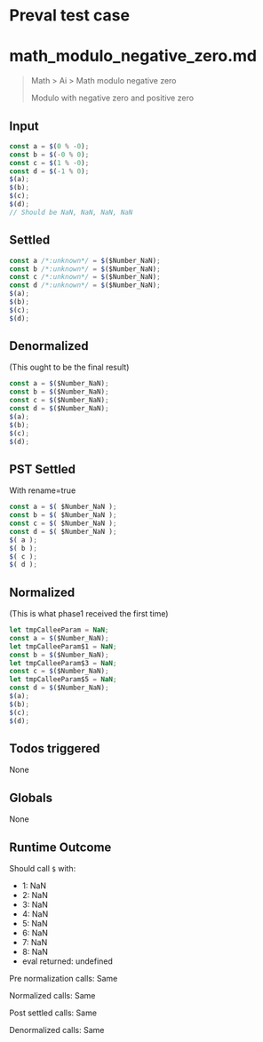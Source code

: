 # Preval test case

# math_modulo_negative_zero.md

> Math > Ai > Math modulo negative zero
>
> Modulo with negative zero and positive zero

## Input

`````js filename=intro
const a = $(0 % -0);
const b = $(-0 % 0);
const c = $(1 % -0);
const d = $(-1 % 0);
$(a);
$(b);
$(c);
$(d);
// Should be NaN, NaN, NaN, NaN
`````


## Settled


`````js filename=intro
const a /*:unknown*/ = $($Number_NaN);
const b /*:unknown*/ = $($Number_NaN);
const c /*:unknown*/ = $($Number_NaN);
const d /*:unknown*/ = $($Number_NaN);
$(a);
$(b);
$(c);
$(d);
`````


## Denormalized
(This ought to be the final result)

`````js filename=intro
const a = $($Number_NaN);
const b = $($Number_NaN);
const c = $($Number_NaN);
const d = $($Number_NaN);
$(a);
$(b);
$(c);
$(d);
`````


## PST Settled
With rename=true

`````js filename=intro
const a = $( $Number_NaN );
const b = $( $Number_NaN );
const c = $( $Number_NaN );
const d = $( $Number_NaN );
$( a );
$( b );
$( c );
$( d );
`````


## Normalized
(This is what phase1 received the first time)

`````js filename=intro
let tmpCalleeParam = NaN;
const a = $($Number_NaN);
let tmpCalleeParam$1 = NaN;
const b = $($Number_NaN);
let tmpCalleeParam$3 = NaN;
const c = $($Number_NaN);
let tmpCalleeParam$5 = NaN;
const d = $($Number_NaN);
$(a);
$(b);
$(c);
$(d);
`````


## Todos triggered


None


## Globals


None


## Runtime Outcome


Should call `$` with:
 - 1: NaN
 - 2: NaN
 - 3: NaN
 - 4: NaN
 - 5: NaN
 - 6: NaN
 - 7: NaN
 - 8: NaN
 - eval returned: undefined

Pre normalization calls: Same

Normalized calls: Same

Post settled calls: Same

Denormalized calls: Same
